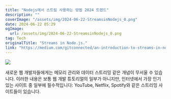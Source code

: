 ```yaml
---
title: "Nodejs에서 스트림 사용하는 방법 2024 트렌드"
description: ""
coverImage: "/assets/img/2024-06-22-StreamsinNodejs_0.png"
date: 2024-06-22 05:29
ogImage: 
  url: /assets/img/2024-06-22-StreamsinNodejs_0.png
tag: Tech
originalTitle: "Streams in Node.js."
link: "https://medium.com/gitconnected/an-introduction-to-streams-in-node-js-e021650f0440"
---
```



<img src="/assets/img/2024-06-22-StreamsinNodejs_0.png" />

새로운 웹 개발자들에게는 메모리 관리와 데이터 스트리밍 같은 개념이 무서울 수 있습니다. 이러한 내용은 보통 웹 개발 튜토리얼의 일부가 아니지만, 인터넷에서 가장 인기 있는 사이트 중 일부에 필수적입니다: YouTube, Netflix, Spotify와 같은 스트리밍 사이트들이 있습니다.